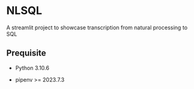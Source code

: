 # NLSQL
A streamlit project to showcase transcription from natural processing to SQL

## Prequisite

- Python 3.10.6

- pipenv >= 2023.7.3